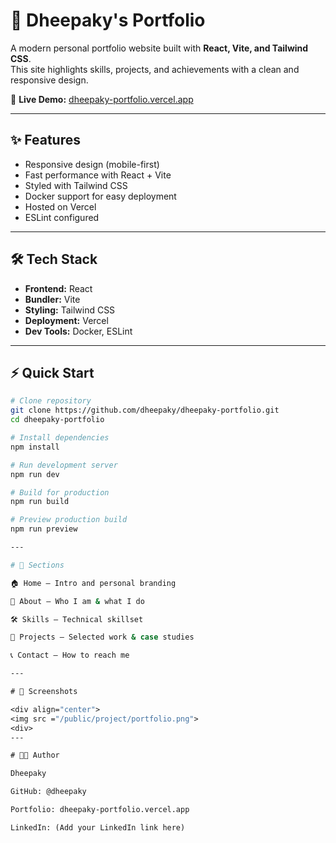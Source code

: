 # 🚀 Dheepaky's Portfolio

A modern personal portfolio website built with **React, Vite, and Tailwind CSS**.  
This site highlights skills, projects, and achievements with a clean and responsive design.

🔗 **Live Demo:** [dheepaky-portfolio.vercel.app](https://dheepaky-portfolio.vercel.app)

---

## ✨ Features

- Responsive design (mobile-first)  
- Fast performance with React + Vite  
- Styled with Tailwind CSS  
- Docker support for easy deployment  
- Hosted on Vercel  
- ESLint configured  

---

## 🛠️ Tech Stack

- **Frontend:** React  
- **Bundler:** Vite  
- **Styling:** Tailwind CSS  
- **Deployment:** Vercel  
- **Dev Tools:** Docker, ESLint  

---


## ⚡ Quick Start

```bash
# Clone repository
git clone https://github.com/dheepaky/dheepaky-portfolio.git
cd dheepaky-portfolio

# Install dependencies
npm install

# Run development server
npm run dev

# Build for production
npm run build

# Preview production build
npm run preview

---

# 📂 Sections

🏠 Home – Intro and personal branding

📖 About – Who I am & what I do

🛠️ Skills – Technical skillset

📂 Projects – Selected work & case studies

📞 Contact – How to reach me

---

# 📸 Screenshots

<div align="center">
<img src ="/public/project/portfolio.png">
<div>
---

# 👨‍💻 Author

Dheepaky

GitHub: @dheepaky

Portfolio: dheepaky-portfolio.vercel.app

LinkedIn: (Add your LinkedIn link here)

